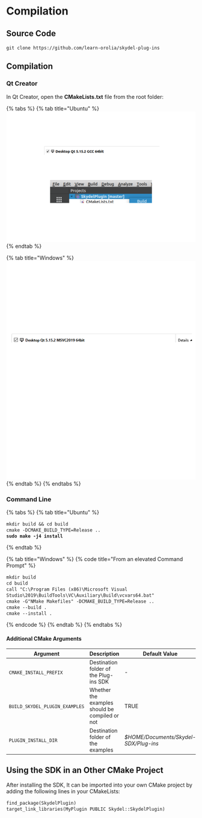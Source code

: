 # Compilation

## Source Code

```
git clone https://github.com/learn-orolia/skydel-plug-ins
```

## Compilation

### Qt Creator

In Qt Creator, open the **CMakeLists.txt** file from the root  folder:

{% tabs %}
{% tab title="Ubuntu" %}
<img src="../.gitbook/assets/file.drawing (1).svg" alt="" class="gitbook-drawing">
{% endtab %}

{% tab title="Windows" %}
<img src="../.gitbook/assets/file.drawing.svg" alt="" class="gitbook-drawing">
{% endtab %}
{% endtabs %}

### Command Line

{% tabs %}
{% tab title="Ubuntu" %}
<pre><code>mkdir build &#x26;&#x26; cd build
cmake -DCMAKE_BUILD_TYPE=Release ..
<strong>sudo make -j4 install</strong></code></pre>
{% endtab %}

{% tab title="Windows" %}
{% code title="From an elevated Command Prompt" %}
```
mkdir build
cd build
call "C:\Program Files (x86)\Microsoft Visual Studio\2019\BuildTools\VC\Auxiliary\Build\vcvars64.bat"
cmake -G"NMake Makefiles" -DCMAKE_BUILD_TYPE=Release ..
cmake --build .
cmake --install .
```
{% endcode %}
{% endtab %}
{% endtabs %}

#### Additional CMake Arguments

| Argument                       | Description                                    | Default Value                         |
| ------------------------------ | ---------------------------------------------- | ------------------------------------- |
| `CMAKE_INSTALL_PREFIX`         | Destination folder of the Plug-ins SDK         | -                                     |
| `BUILD_SKYDEL_PLUGIN_EXAMPLES` | Whether the examples should be compiled or not | TRUE                                  |
| `PLUGIN_INSTALL_DIR`           | Destination folder of the examples             | _$HOME/Documents/Skydel-SDX/Plug-ins_ |

## Using the SDK in an Other CMake Project

After installing the SDK, It can be imported into your own CMake project by adding the following lines in your CMakeLists:

```
find_package(SkydelPlugin)
target_link_libraries(MyPlugin PUBLIC Skydel::SkydelPlugin)
```
